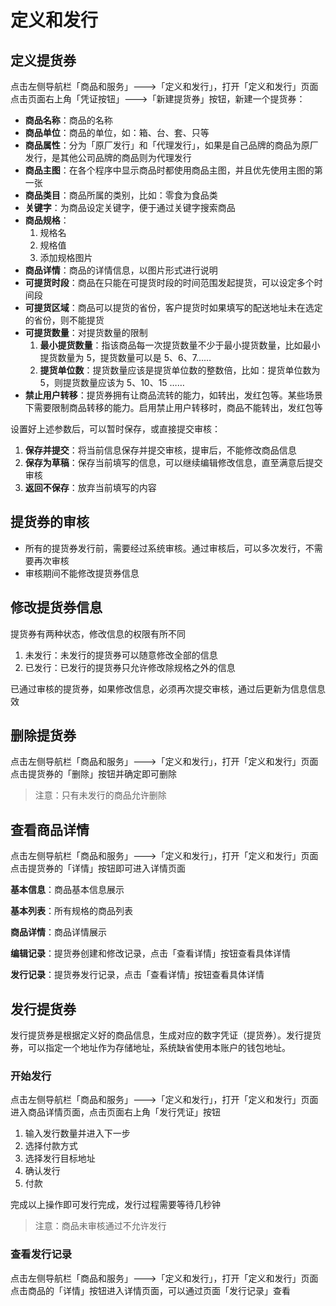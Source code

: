 # 定义和发行

## 定义提货券

点击左侧导航栏「商品和服务」---&gt;「定义和发行」，打开「定义和发行」页面 点击页面右上角「凭证按钮」---&gt;「新建提货券」按钮，新建一个提货券：

- **商品名称**：商品的名称
- **商品单位**：商品的单位，如：箱、台、套、只等
- **商品属性**：分为「原厂发行」和「代理发行」，如果是自己品牌的商品为原厂发行，是其他公司品牌的商品则为代理发行
- **商品主图**：在各个程序中显示商品时都使用商品主图，并且优先使用主图的第一张
- **商品类目**：商品所属的类别，比如：零食为食品类
- **关键字**：为商品设定关键字，便于通过关键字搜索商品
- **商品规格**：
   1. 规格名
   2. 规格值
   3. 添加规格图片
- **商品详情**：商品的详情信息，以图片形式进行说明
- **可提货时段**：商品在只能在可提货时段的时间范围发起提货，可以设定多个时间段
- **可提货区域**：商品可以提货的省份，客户提货时如果填写的配送地址未在选定的省份，则不能提货
- **可提货数量**：对提货数量的限制
  1. **最小提货数量**：指该商品每一次提货数量不少于最小提货数量，比如最小提货数量为 5，提货数量可以是  5、6、7……
  2. **提货单位数**：提货数量应该是提货单位数的整数倍，比如：提货单位数为 5，则提货数量应该为 5、10、15 ……
- **禁止用户转移**：提货券拥有让商品流转的能力，如转出，发红包等。某些场景下需要限制商品转移的能力。启用禁止用户转移时，商品不能转出，发红包等

设置好上述参数后，可以暂时保存，或直接提交审核：

1. **保存并提交**：将当前信息保存并提交审核，提审后，不能修改商品信息
2. **保存为草稿**：保存当前填写的信息，可以继续编辑修改信息，直至满意后提交审核
3. **返回不保存**：放弃当前填写的内容



## 提货券的审核

- 所有的提货券发行前，需要经过系统审核。通过审核后，可以多次发行，不需要再次审核
- 审核期间不能修改提货券信息



## 修改提货券信息

提货券有两种状态，修改信息的权限有所不同

1. 未发行：未发行的提货券可以随意修改全部的信息 
2. 已发行：已发行的提货券只允许修改除规格之外的信息

已通过审核的提货券，如果修改信息，必须再次提交审核，通过后更新为信息信息效 



## 删除提货券

点击左侧导航栏「商品和服务」---&gt;「定义和发行」，打开「定义和发行」页面 点击提货券的「删除」按钮并确定即可删除 

> 注意：只有未发行的商品允许删除



## 查看商品详情

点击左侧导航栏「商品和服务」---&gt;「定义和发行」，打开「定义和发行」页面 点击提货券的「详情」按钮即可进入详情页面

**基本信息**：商品基本信息展示

**基本列表**：所有规格的商品列表

**商品详情**：商品详情展示

**编辑记录**：提货券创建和修改记录，点击「查看详情」按钮查看具体详情

**发行记录**：提货券发行记录，点击「查看详情」按钮查看具体详情



## 发行提货券

发行提货券是根据定义好的商品信息，生成对应的数字凭证（提货券）。发行提货券，可以指定一个地址作为存储地址，系统缺省使用本账户的钱包地址。

### 开始发行

点击左侧导航栏「商品和服务」---&gt;「定义和发行」，打开「定义和发行」页面 进入商品详情页面，点击页面右上角「发行凭证」按钮

1. 输入发行数量并进入下一步
2. 选择付款方式
3. 选择发行目标地址
4. 确认发行
5. 付款

完成以上操作即可发行完成，发行过程需要等待几秒钟

> 注意：商品未审核通过不允许发行



### 查看发行记录

点击左侧导航栏「商品和服务」---&gt;「定义和发行」，打开「定义和发行」页面 点击商品的「详情」按钮进入详情页面，可以通过页面「发行记录」查看

